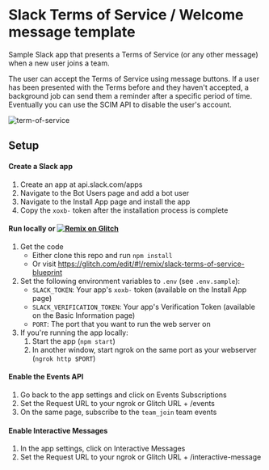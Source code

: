 # Slack Terms of Service / Welcome message template

Sample Slack app that presents a Terms of Service (or any other message) when a new user joins a team.

The user can accept the Terms of Service using message buttons. If a user has been presented with the Terms before and they haven't accepted, a background job can send them a reminder after a specific period of time. Eventually you can use the SCIM API to disable the user's account.

![term-of-service](https://user-images.githubusercontent.com/700173/27111030-42359a02-5062-11e7-9750-385ae9ca084e.png)

## Setup

#### Create a Slack app

1. Create an app at api.slack.com/apps
1. Navigate to the Bot Users page and add a bot user
1. Navigate to the Install App page and install the app
1. Copy the `xoxb-` token after the installation process is complete

#### Run locally or [![Remix on Glitch](https://cdn.glitch.com/2703baf2-b643-4da7-ab91-7ee2a2d00b5b%2Fremix-button.svg)](https://glitch.com/edit/#!/remix/slack-terms-of-service-blueprint)
1. Get the code
    * Either clone this repo and run `npm install`
    * Or visit https://glitch.com/edit/#!/remix/slack-terms-of-service-blueprint
1. Set the following environment variables to `.env` (see `.env.sample`):
    * `SLACK_TOKEN`: Your app's `xoxb-` token (available on the Install App page)
    * `SLACK_VERIFICATION_TOKEN`: Your app's Verification Token (available on the Basic Information page)
    * `PORT`: The port that you want to run the web server on
1. If you're running the app locally:
    1. Start the app (`npm start`)
    1. In another window, start ngrok on the same port as your webserver (`ngrok http $PORT`)

#### Enable the Events API
1. Go back to the app settings and click on Events Subscriptions
1. Set the Request URL to your ngrok or Glitch URL + /events
1. On the same page, subscribe to the `team_join` team events

#### Enable Interactive Messages

1. In the app settings, click on Interactive Messages
1. Set the Request URL to your ngrok or Glitch URL + /interactive-message
